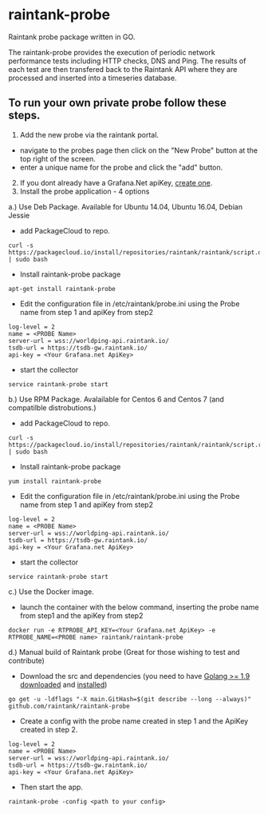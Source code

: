 # raintank-probe

Raintank probe package written in GO.

The raintank-probe provides the execution of periodic network performance tests including HTTP checks, DNS and Ping.
The results of each test are then transfered back to the Raintank API where they are processed and inserted into a timeseries database.

## To run your own private probe follow these steps.

1. Add the new probe via the raintank portal.
  * navigate to the probes page then click on the "New Probe" button at the top right of the screen.
  * enter a unique name for the probe and click the "add" button.
2. If you dont already have a Grafana.Net apiKey, [create one](https://grafana.net/profile).
3. Install the probe application - 4 options

  a.) Use Deb Package. Available for Ubuntu 14.04, Ubuntu 16.04, Debian Jessie
  * add PackageCloud to repo.
  ```
  curl -s https://packagecloud.io/install/repositories/raintank/raintank/script.deb.sh | sudo bash
  ```
  * Install raintank-probe package
  ```
  apt-get install raintank-probe
  ```
  * Edit the configuration file in /etc/raintank/probe.ini using the Probe name from step 1 and apiKey from step2
  ```
log-level = 2
name = <PROBE Name>
server-url = wss://worldping-api.raintank.io/
tsdb-url = https://tsdb-gw.raintank.io/
api-key = <Your Grafana.net ApiKey>
```
  * start the collector
  ```
  service raintank-probe start
  ```

  b.) Use RPM Package. Avalailable for Centos 6 and Centos 7 (and compatilble distrobutions.)
  * add PackageCloud to repo.
  ```
  curl -s https://packagecloud.io/install/repositories/raintank/raintank/script.rpm.sh | sudo bash
  ```
  * Install raintank-probe package
  ```
  yum install raintank-probe
  ```
  * Edit the configuration file in /etc/raintank/probe.ini using the Probe name from step 1 and apiKey from step2
  ```
log-level = 2
name = <PROBE Name>
server-url = wss://worldping-api.raintank.io/
tsdb-url = https://tsdb-gw.raintank.io/
api-key = <Your Grafana.net ApiKey>
```
  * start the collector
  ```
  service raintank-probe start
  ```

  c.) Use the Docker image.
  * launch the container with the below command, inserting the probe name from step1 and the apiKey from step2

  ```
  docker run -e RTPROBE_API_KEY=<Your Grafana.net ApiKey> -e RTPROBE_NAME=<PROBE name> raintank/raintank-probe 
  ```

  d.) Manual build of Raintank probe (Great for those wishing to test and contribute)
  * Download the src and dependencies (you need to have [Golang >= 1.9](https://golang.org/) [downloaded](https://golang.org/dl/) and [installed](https://golang.org/doc/install))
  ```
go get -u -ldflags "-X main.GitHash=$(git describe --long --always)" github.com/raintank/raintank-probe
  ```
  * Create a config  with the probe name created in step 1 and the ApiKey created in step 2.
  ```
log-level = 2
name = <PROBE Name>
server-url = wss://worldping-api.raintank.io/
tsdb-url = https://tsdb-gw.raintank.io/
api-key = <Your Grafana.net ApiKey>
```

  * Then start the app.
  ```
raintank-probe -config <path to your config>
  ```


